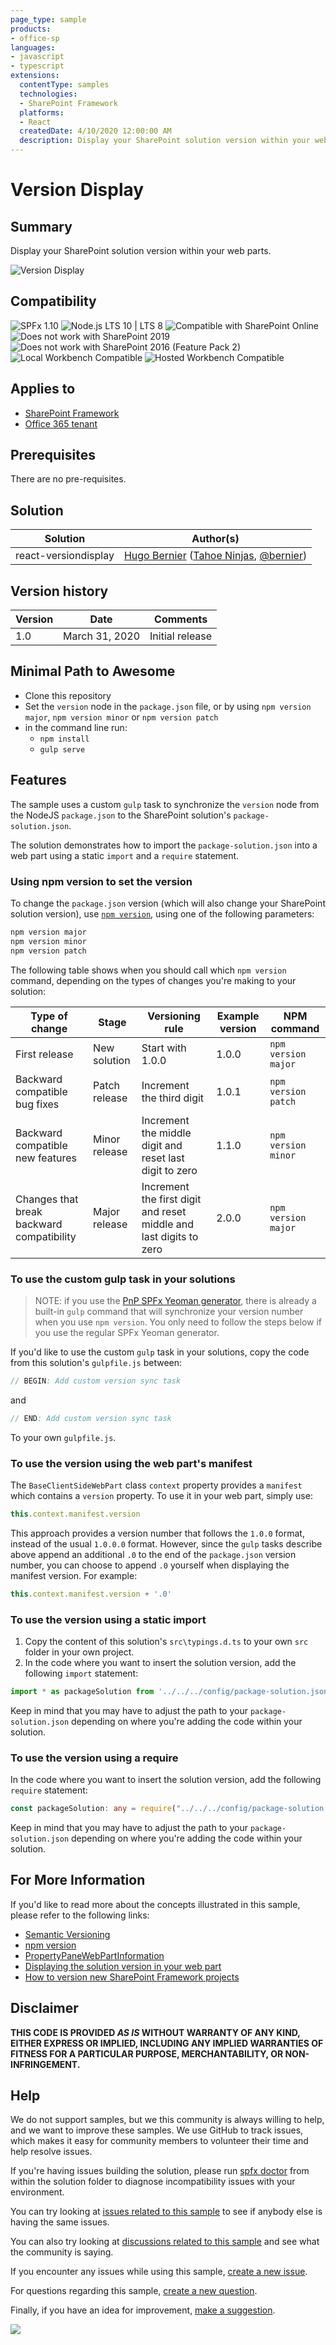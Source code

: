 ```yaml
---
page_type: sample
products:
- office-sp
languages:
- javascript
- typescript
extensions:
  contentType: samples
  technologies:
  - SharePoint Framework
  platforms:
  - React
  createdDate: 4/10/2020 12:00:00 AM
  description: Display your SharePoint solution version within your web parts
---
```

# Version Display

## Summary

Display your SharePoint solution version within your web parts.

![Version Display](./assets/VersionDisplay.gif)


## Compatibility

![SPFx 1.10](https://img.shields.io/badge/SPFx-1.10.0-green.svg) 
![Node.js LTS 10 | LTS 8](https://img.shields.io/badge/Node.js-LTS%2010%20%7C%20LTS%208-green.svg) 
![Compatible with SharePoint Online](https://img.shields.io/badge/SharePoint%20Online-Compatible-green.svg)
![Does not work with SharePoint 2019](https://img.shields.io/badge/SharePoint%20Server%202019-Incompatible-red.svg "SharePoint Server 2019 requires SPFx 1.4.1 or lower")
![Does not work with SharePoint 2016 (Feature Pack 2)](https://img.shields.io/badge/SharePoint%20Server%202016%20(Feature%20Pack%202)-Incompatible-red.svg "SharePoint Server 2016 Feature Pack 2 requires SPFx 1.1")
![Local Workbench Compatible](https://img.shields.io/badge/Local%20Workbench-Compatible-green.svg)
![Hosted Workbench Compatible](https://img.shields.io/badge/Hosted%20Workbench-Compatible-green.svg)

## Applies to

* [SharePoint Framework](https://docs.microsoft.com/sharepoint/dev/spfx/sharepoint-framework-overview)
* [Office 365 tenant](https://docs.microsoft.com/sharepoint/dev/spfx/set-up-your-development-environment)

## Prerequisites

There are no pre-requisites.

## Solution

Solution|Author(s)
--------|---------
react-versiondisplay | [Hugo Bernier](https://github.com/hugoabernier) ([Tahoe Ninjas](https://tahoeninjas.blog), [@bernier](https://twitter.com/bernierh))

## Version history

Version|Date|Comments
-------|----|--------
1.0|March 31, 2020|Initial release


## Minimal Path to Awesome

* Clone this repository
* Set the `version` node in the `package.json` file, or by using `npm version major`, `npm version minor` or `npm version patch`
* in the command line run:
  * `npm install`
  * `gulp serve`

## Features

The sample uses a custom `gulp` task to synchronize the `version` node from the NodeJS `package.json` to the SharePoint solution's `package-solution.json`.

The solution demonstrates how to import the `package-solution.json` into a web part using a static `import` and a `require` statement.

### Using npm version to set the version

To change the `package.json` version (which will also change your SharePoint solution version), use [`npm version`](https://docs.npmjs.com/cli/version), using one of the following parameters:

```cmd
npm version major
npm version minor
npm version patch
```

The following table shows when you should call which `npm version` command, depending on the types of changes you're making to your solution:

|Type of change|Stage|Versioning rule|Example version| NPM command
|---|---|---|---|---|
|First release|New solution|Start with 1.0.0|1.0.0| `npm version major`
|Backward compatible bug fixes|Patch release|Increment the third digit|1.0.1| `npm version patch`
|Backward compatible new features|Minor release|Increment the middle digit and reset last digit to zero|1.1.0| `npm version minor`
|Changes that break backward compatibility|Major release|Increment the first digit and reset middle and last digits to zero|2.0.0| `npm version major`

### To use the custom gulp task in your solutions

> NOTE: if you use the [PnP SPFx Yeoman generator](https://pnp.github.io/generator-spfx/), there is already a built-in `gulp` command that will synchronize your version number when you use `npm version`. You only need to follow the steps below if you use the regular SPFx Yeoman generator.

If you'd like to use the custom `gulp` task in your solutions, copy the code from this solution's `gulpfile.js` between:

```typescript
// BEGIN: Add custom version sync task
```

and

```typescript
// END: Add custom version sync task
```

To your own `gulpfile.js`.

### To use the version using the web part's manifest

The `BaseClientSideWebPart` class `context` property provides a `manifest` which contains a `version` property. To use it in your web part, simply use:

```typescript
this.context.manifest.version
```

This approach provides a version number that follows the `1.0.0` format, instead of the usual `1.0.0.0` format. However, since the `gulp` tasks describe above append an additional `.0` to the end of the `package.json` version number, you can choose to append `.0` yourself when displaying the manifest version. For example:

```typescript
this.context.manifest.version + '.0'
```

### To use the version using a static import

1. Copy the content of this solution's `src\typings.d.ts` to your own `src` folder in your own project.
2. In the code where you want to insert the solution version, add the following `import` statement:
```typescript
import * as packageSolution from '../../../config/package-solution.json';
```

Keep in mind that you may have to adjust the path to your `package-solution.json` depending on where you're adding the code within your solution.

### To use the version using a require

In the code where you want to insert the solution version, add the following `require` statement:
```typescript
const packageSolution: any = require("../../../config/package-solution.json");
```

Keep in mind that you may have to adjust the path to your `package-solution.json` depending on where you're adding the code within your solution.

## For More Information

If you'd like to read more about the concepts illustrated in this sample, please refer to the following links:

* [Semantic Versioning](https://semver.org/)
* [npm version](https://docs.npmjs.com/cli/version)
* [PropertyPaneWebPartInformation](https://sharepoint.github.io/sp-dev-fx-property-controls/controls/PropertyPaneWebPartInformation/)
* [Displaying the solution version in your web part](https://tahoeninjas.blog/2020/03/30/display-the-solution-version-in-your-web-part/)
* [How to version new SharePoint Framework projects](https://n8d.at/how-to-version-new-sharepoint-framework-projects/)


## Disclaimer

**THIS CODE IS PROVIDED *AS IS* WITHOUT WARRANTY OF ANY KIND, EITHER EXPRESS OR IMPLIED, INCLUDING ANY IMPLIED WARRANTIES OF FITNESS FOR A PARTICULAR PURPOSE, MERCHANTABILITY, OR NON-INFRINGEMENT.**

## Help

We do not support samples, but we this community is always willing to help, and we want to improve these samples. We use GitHub to track issues, which makes it easy for  community members to volunteer their time and help resolve issues.

If you're having issues building the solution, please run [spfx doctor](https://pnp.github.io/cli-microsoft365/cmd/spfx/spfx-doctor/) from within the solution folder to diagnose incompatibility issues with your environment.

You can try looking at [issues related to this sample](https://github.com/pnp/sp-dev-fx-webparts/issues?q=label%3Areact-versiondisplay) to see if anybody else is having the same issues.

You can also try looking at [discussions related to this sample](https://github.com/pnp/sp-dev-fx-webparts/discussions?discussions_q=label%3Areact-versiondisplay) and see what the community is saying.

If you encounter any issues while using this sample, [create a new issue](https://github.com/pnp/sp-dev-fx-webparts/issues/new?assignees=&labels=Needs%3A+Triage+%3Amag%3A%2Ctype%3Abug-suspected&template=bug-report.yml&sample=react-versiondisplay&authors=@hugoabernier&title=react-versiondisplay%20-%20).

For questions regarding this sample, [create a new question](https://github.com/pnp/sp-dev-fx-webparts/issues/new?assignees=&labels=Needs%3A+Triage+%3Amag%3A%2Ctype%3Abug-suspected&template=question.yml&sample=react-versiondisplay&authors=@hugoabernier&title=react-versiondisplay%20-%20).

Finally, if you have an idea for improvement, [make a suggestion](https://github.com/pnp/sp-dev-fx-webparts/issues/new?assignees=&labels=Needs%3A+Triage+%3Amag%3A%2Ctype%3Abug-suspected&template=suggestion.yml&sample=react-versiondisplay&authors=@hugoabernier&title=react-versiondisplay%20-%20).


<img src="https://telemetry.sharepointpnp.com/sp-dev-fx-webparts/samples/react-versiondisplay" />
